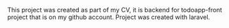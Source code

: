 This project was created as part of my CV, it is backend for todoapp-front project that is on my github account.
Project was created with laravel.
